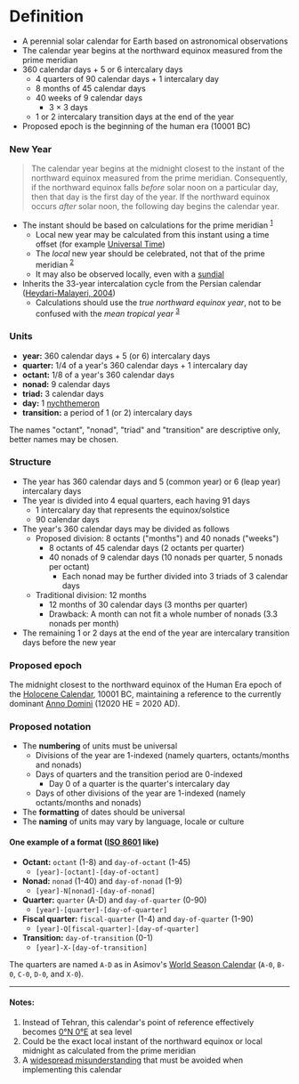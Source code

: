 # Definition

- A perennial solar calendar for Earth based on astronomical observations
- The calendar year begins at the northward equinox measured from the prime meridian
- 360 calendar days + 5 or 6 intercalary days
  - 4 quarters of 90 calendar days + 1 intercalary day
  - 8 months of 45 calendar days
  - 40 weeks of 9 calendar days
    - 3 × 3 days
  - 1 or 2 intercalary transition days at the end of the year
- Proposed epoch is the beginning of the human era (10001 BC)

### New Year

> The calendar year begins at the midnight closest to the instant of the northward equinox measured from the prime meridian. Consequently, if the northward equinox falls _before_ solar noon on a particular day, then that day is the first day of the year. If the northward equinox occurs _after_ solar noon, the following day begins the calendar year.

- The instant should be based on calculations for the prime meridian <sup>[1](#notes)</sup>
  - Local new year may be calculated from this instant using a time offset (for example [Universal Time](https://en.wikipedia.org/wiki/Universal_Time))
  - The _local_ new year should be celebrated, not that of the prime meridian <sup>[2](#notes)</sup>
  - It may also be observed locally, even with a [sundial](https://en.wikipedia.org/wiki/Sundial)
- Inherits the 33-year intercalation cycle from the Persian calendar ([Heydari-Malayeri, 2004](http://aramis.obspm.fr/~heydari/divers/ir-cal-eng.html))
  - Calculations should use the _true northward equinox year_, not to be confused with the _mean tropical year_ <sup>[3](#notes)</sup>

### Units

- **year:** 360 calendar days + 5 (or 6) intercalary days
- **quarter:** 1/4 of a year's 360 calendar days + 1 intercalary day
- **octant:** 1/8 of a year's 360 calendar days
- **nonad:** 9 calendar days
- **triad:** 3 calendar days
- **day:** 1 [nychthemeron](https://en.wikipedia.org/wiki/Nychthemeron)
- **transition:** a period of 1 (or 2) intercalary days

The names "octant", "nonad", "triad" and "transition" are descriptive only, better names may be chosen.

### Structure

- The year has 360 calendar days and 5 (common year) or 6 (leap year) intercalary days
- The year is divided into 4 equal quarters, each having 91 days
  - 1 intercalary day that represents the equinox/solstice
  - 90 calendar days
- The year's 360 calendar days may be divided as follows
  - Proposed division: 8 octants ("months") and 40 nonads ("weeks")
    - 8 octants of 45 calendar days (2 octants per quarter)
    - 40 nonads of 9 calendar days (10 nonads per quarter, 5 nonads per octant)
      - Each nonad may be further divided into 3 triads of 3 calendar days
  - Traditional division: 12 months
    - 12 months of 30 calendar days (3 months per quarter)
    - Drawback: A month can not fit a whole number of nonads (3.3 nonads per month)
 - The remaining 1 or 2 days at the end of the year are intercalary transition days before the new year

### Proposed epoch

The midnight closest to the northward equinox of the Human Era epoch of the [Holocene Calendar](https://en.wikipedia.org/wiki/Holocene_calendar), 10001 BC, maintaining a reference to the currently dominant [Anno Domini](https://en.wikipedia.org/wiki/Anno_Domini) (12020 HE = 2020 AD).

### Proposed notation

- The **numbering** of units must be universal
  - Divisions of the year are 1-indexed (namely quarters, octants/months and nonads)
  - Days of quarters and the transition period are 0-indexed
    - Day 0 of a quarter is the quarter's intercalary day
  - Days of other divisions of the year are 1-indexed (namely octants/months and nonads)
- The **formatting** of dates should be universal
- The **naming** of units may vary by language, locale or culture

#### One example of a format ([ISO 8601](https://en.wikipedia.org/wiki/ISO_8601) like)

  - **Octant:** `octant` (1-8) and `day-of-octant` (1-45)
    - `[year]-[octant]-[day-of-octant]`
  - **Nonad:** `nonad` (1-40) and `day-of-nonad` (1-9)
    - `[year]-N[nonad]-[day-of-nonad]`
  - **Quarter:** `quarter` (A-D) and `day-of-quarter` (0-90)
    - `[year]-[quarter]-[day-of-quarter]`
  - **Fiscal quarter:** `fiscal-quarter` (1-4) and `day-of-quarter` (1-90)
    - `[year]-Q[fiscal-quarter]-[day-of-quarter]`
  - **Transition:** `day-of-transition` (0-1)
    - `[year]-X-[day-of-transition]`

The quarters are named `A-D` as in Asimov's [World Season Calendar](https://calendars.wikia.org/wiki/World_Season_Calendar) (`A-0`, `B-0`, `C-0`, `D-0`, and `X-0`).

---

#### Notes:

1. Instead of Tehran, this calendar's point of reference effectively becomes [0°N 0°E](https://en.wikipedia.org/wiki/Null_Island) at sea level
2. Could be the exact local instant of the northward equinox or local midnight as calculated from the prime meridian
3. A [widespread misunderstanding](https://hermetic.ch/cal_stud/cassidy/err_trop.htm) that must be avoided when implementing this calendar
